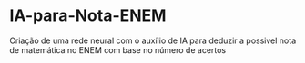 # IA-para-Nota-ENEM
Criação de uma rede neural com o auxílio de IA para deduzir a possivel nota de matemática no ENEM com base no número de acertos
